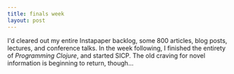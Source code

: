 ```yaml
---
title: finals week
layout: post
---
```

I'd cleared out my entire Instapaper backlog, some 800 articles, blog posts, lectures, and conference talks. In the week following, I finished the entirety of _Programming Clojure_, and started SICP. The old craving for novel information is beginning to return, though...
